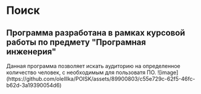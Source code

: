 <H1>Поиск</H1>
<H2>Программа разработана в рамках курсовой работы по предмету "Програмная инженерия"</H2>
Данная программа позволяет искать аудиторию на определенное количество человек, с необходимым для пользоватя ПО.
![image](https://github.com/olelllka/POISK/assets/89900803/c55e729c-62f5-46fc-b62d-3a19390054d6)


